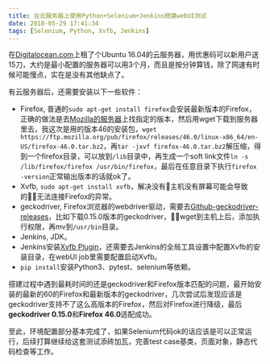 ```yaml
---
title: 在云服务器上使用Python+Selenium+Jenkins搭建webUI测试
date: 2018-05-29 17:41:34
tags: [Selenium, Python, Xvfb, Jenkins]
---
```


在[Digitalocean.com](https://www.digitalocean.com)上租了个Ubuntu 16.04的云服务器，用优惠码可以新用户送15刀，大约是最小配置的服务器可以用3个月，而且是按分钟算钱，除了网速有时候可能慢点，实在是没有其他缺点了。

有云服务器后，还需要安装以下一些软件：

- Firefox, 普通的`sudo apt-get install firefox`会安装最新版本的Firefox，正确的做法是去[Mozilla的服务器](https://ftp.mozilla.org/pub/firefox/releases/)上找指定的版本，然后用wget下载到服务器里去，我这次是用的版本46的安装包，`wget https://ftp.mozilla.org/pub/firefox/releases/46.0/linux-x86_64/en-US/firefox-46.0.tar.bz2`，再`tar -jxvf firefox-46.0.tar.bz2`解压缩，得到一个firefox目录，可以放到`/lib`目录中，再生成一个soft link文件`ln -s /lib/firefox/firefox /usr/bin/firefox`，最后在任意目录下执行`firefox -version`正常输出版本的话就ok了。
- Xvfb, `sudo apt-get install xvfb`，解决没有主机没有屏幕可能会导致的无法连接Firefox的异常。
- geckodriver, Firefox浏览器的webdriver驱动，需要去[Github-geckodriver-releases](https://github.com/mozilla/geckodriver/releases)，比如下载0.15.0版本的geckodriver，wget到主机上后，添加执行权限，再mv到`/usr/bin`目录。
- Jenkins, JDK。
- Jenkins安装[Xvfb Plugin](https://wiki.jenkins.io/display/JENKINS/Xvfb+Plugin)，还需要去Jenkins的全局工具设置中配置Xvfb的安装目录，在webUI job里需要配置启动Xvfb。
- `pip install`安装Python3、pytest、selenium等依赖。

搭建过程中遇到最耗时间的还是geckodriver和Firefox版本匹配的问题，最开始安装的最新的60的Firefox和最新版本的geckodriver，几次尝试后发现应该是geckodriver支持不了这么高版本的Firefox，然后对Firefox进行降级，最后**geckodriver 0.15.0**和**Firefox 46.0**适配成功。

至此，环境配置部分基本完成了，如果Selenium代码ok的话应该是可以正常运行，后续打算继续给这套测试添砖加瓦，完善test case基类，页面对象，静态代码检查等工作。
